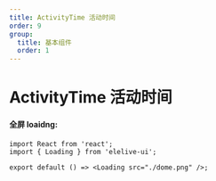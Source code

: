 ```yaml
---
title: ActivityTime 活动时间
order: 9
group:
  title: 基本组件
  order: 1
---
```


# ActivityTime 活动时间

#### 全屏 loaidng:

```tsx
import React from 'react';
import { Loading } from 'elelive-ui';

export default () => <Loading src="./dome.png" />;
```

<API src="./index.tsx"></API>
